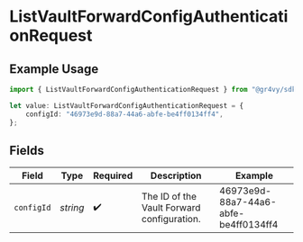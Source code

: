 # ListVaultForwardConfigAuthenticationRequest

## Example Usage

```typescript
import { ListVaultForwardConfigAuthenticationRequest } from "@gr4vy/sdk/models/operations";

let value: ListVaultForwardConfigAuthenticationRequest = {
    configId: "46973e9d-88a7-44a6-abfe-be4ff0134ff4",
};
```

## Fields

| Field                                      | Type                                       | Required                                   | Description                                | Example                                    |
| ------------------------------------------ | ------------------------------------------ | ------------------------------------------ | ------------------------------------------ | ------------------------------------------ |
| `configId`                                 | *string*                                   | :heavy_check_mark:                         | The ID of the Vault Forward configuration. | 46973e9d-88a7-44a6-abfe-be4ff0134ff4       |